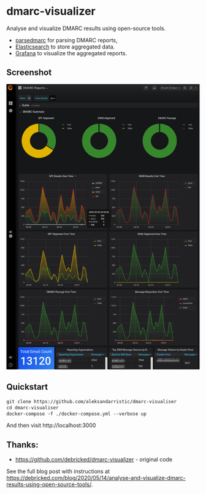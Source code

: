 # dmarc-visualizer

Analyse and visualize DMARC results using open-source tools.

* [parsedmarc](https://github.com/domainaware/parsedmarc) for parsing DMARC reports,
* [Elasticsearch](https://www.elastic.co/) to store aggregated data.
* [Grafana](https://grafana.com/) to visualize the aggregated reports.



## Screenshot

![Screenshot of Grafana dashboard](/big_screenshot.png?raw=true)


## Quickstart

```
git clone https://github.com/aleksandarristic/dmarc-visualiser
cd dmarc-visualiser
docker-compose -f ./docker-compose.yml --verbose up
```

And then visit http://localhost:3000


## Thanks:

* https://github.com/debricked/dmarc-visualizer - original code

See the full blog post with instructions at https://debricked.com/blog/2020/05/14/analyse-and-visualize-dmarc-results-using-open-source-tools/.
